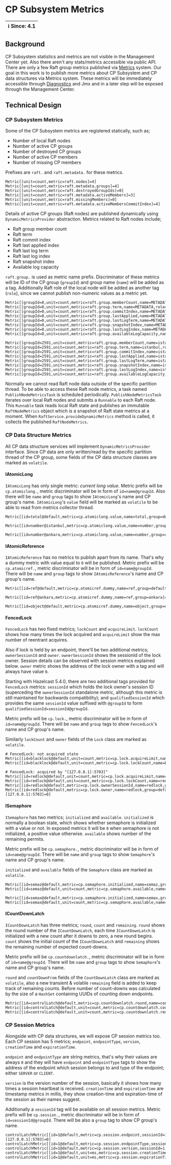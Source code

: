 # CP Subsystem Metrics

|ℹ️ Since: 4.1| 
|-------------|

## Background

CP Subsystem statistics and metrics are not visible in the Management Center yet. Also there aren't any stats/metrics 
accessible via public API. There are only a few Raft group metrics published via [Metrics](https://docs.hazelcast.org/docs/latest/manual/html-single/index.html#metrics) 
system. Our goal in this work is to publish more metrics about CP Subsystem and CP data structures via Metrics system.
These metrics will be immediately accessible through [Diagnostics](https://docs.hazelcast.org/docs/latest/manual/html-single/index.html#diagnostics) 
and Jmx and in a later step will be exposed through the Management Center.

## Technical Design

### CP Subsystem Metrics

Some of the CP Subsystem metrics are registered statically, such as;

- Number of local Raft nodes
- Number of active CP groups
- Number of destroyed CP groups
- Number of active CP members 
- Number of missing CP members

Prefixes are `raft.` and `raft.metadata.` for these metrics.

```                          
Metric[[unit=count,metric=raft.nodes]=4]        
Metric[[unit=count,metric=raft.metadata.groups]=4]          
Metric[[unit=count,metric=raft.destroyedGroupIds]=0]      
Metric[[unit=count,metric=raft.metadata.activeMembers]=3]
Metric[[unit=count,metric=raft.missingMembers]=0]
Metric[[unit=count,metric=raft.metadata.activeMembersCommitIndex]=4]
```

Details of active CP groups (Raft nodes) are published dynamically using `DynamicMetricsProvider` abstraction. Metrics 
related to Raft nodes include;

- Raft group member count
- Raft term
- Raft commit index 
- Raft last applied index
- Raft last log term
- Raft last log index
- Raft snapshot index
- Available log capacity

`raft.group.` is used as metric name prefix. Discriminator of these metrics will be ID of the CP group (`groupId`) 
and group name (`name`) will be added as a tag. Additionally Raft role of the local node will be added as another tag (`role`), 
since we cannot publish non-numeric values as a metric yet.   

```
Metric[[groupId=0,unit=count,metric=raft.group.memberCount,name=METADATA,role=FOLLOWER]=3]
Metric[[groupId=0,unit=count,metric=raft.group.term,name=METADATA,role=FOLLOWER]=1]
Metric[[groupId=0,unit=count,metric=raft.group.commitIndex,name=METADATA,role=FOLLOWER]=7]
Metric[[groupId=0,unit=count,metric=raft.group.lastApplied,name=METADATA,role=FOLLOWER]=7]
Metric[[groupId=0,unit=count,metric=raft.group.lastLogTerm,name=METADATA,role=FOLLOWER]=1]
Metric[[groupId=0,unit=count,metric=raft.group.snapshotIndex,name=METADATA,role=FOLLOWER]=0]
Metric[[groupId=0,unit=count,metric=raft.group.lastLogIndex,name=METADATA,role=FOLLOWER]=7]
Metric[[groupId=0,unit=count,metric=raft.group.availableLogCapacity,name=METADATA,role=FOLLOWER]=11093]
```    

```
Metric[[groupId=2591,unit=count,metric=raft.group.memberCount,name=istanbul,role=LEADER]=3]
Metric[[groupId=2591,unit=count,metric=raft.group.term,name=istanbul,role=LEADER]=1]
Metric[[groupId=2591,unit=count,metric=raft.group.commitIndex,name=istanbul,role=LEADER]=2]
Metric[[groupId=2591,unit=count,metric=raft.group.lastApplied,name=istanbul,role=LEADER]=2]
Metric[[groupId=2591,unit=count,metric=raft.group.lastLogTerm,name=istanbul,role=LEADER]=1]
Metric[[groupId=2591,unit=count,metric=raft.group.snapshotIndex,name=istanbul,role=LEADER]=0]
Metric[[groupId=2591,unit=count,metric=raft.group.lastLogIndex,name=istanbul,role=LEADER]=2]
Metric[[groupId=2591,unit=count,metric=raft.group.availableLogCapacity,name=istanbul,role=LEADER]=11098]
```

Normally we cannot read Raft node data outside of the specific partition thread. To be able to access these Raft node 
metrics, a task named `PublishNodeMetricsTask` is scheduled periodically. `PublishNodeMetricsTask` iterates over local
Raft nodes and submits a `Runnable` to each Raft node. This `Runnable` task reads local Raft state and publishes 
an immutable `RaftNodeMetrics` object which is a snapshot of Raft state metrics at a moment. 
When `RaftService.provideDynamicMetrics` method is called, it collects the published `RaftNodeMetrics`.  

### CP Data Structure Metrics

All CP data structure services will implement `DynamicMetricsProvider` interface. Since CP data are only written/read by
the specific partition thread of the CP group, some fields of the CP data structure classes are marked as `volatile`.


#### IAtomicLong

`IAtomicLong` has only single metric: _current long value_. Metric prefix will be `cp.atomiclong.`, metric discriminator
will be in form of `id=name@groupId`. Also there will be `name` and `group` tags to show `IAtomicLong`'s name 
and CP group's name. `IAtomicLong`'s `value` field will be marked as `volatile` to be able to read from metrics collector 
thread.   

```
Metric[[id=total@default,metric=cp.atomiclong.value,name=total,group=default]=123]

Metric[[id=number@istanbul,metric=cp.atomiclong.value,name=number,group=istanbul]=34]

Metric[[id=number@ankara,metric=cp.atomiclong.value,name=number,group=ankara]=6]
```

#### IAtomicReference

`IAtomicReference` has no metrics to publish apart from its name. That's why a dummy metric with value equal to `0` will 
be published. Metric prefix will be `cp.atomicref.`, metric discriminator will be in form of `id=name@groupId`. 
There will be `name` and `group` tags to show `IAtomicReference`'s name and CP group's name. 

```
Metric[[id=ref@default,metric=cp.atomicref.dummy,name=ref,group=default]=0]

Metric[[id=ref@ankara,metric=cp.atomicref.dummy,name=ref,group=ankara]=0]

Metric[[id=object@default,metric=cp.atomicref.dummy,name=object,group=default]=0]
``` 

#### FencedLock

`FencedLock` has two fixed metrics; `lockCount` and `acquireLimit`. `lockCount` shows how many times the lock acquired 
and `acquireLimit` show the max number of reentrant acquires. 

Also if lock is held by an endpoint, there'll be two additional metrics; `ownerSessionId` and `owner`. `ownerSessionId` 
shows the sessionId of the lock owner. Session details can be observed with session metrics explained below. `owner` 
metric shows the address of the lock owner with a tag and will always have value `0`.

Starting with Hazelcast 5.4.0, there are two additional tags provided for `FencedLock` metrics: `sessionId` which holds
the lock owner's session ID (superceding the `ownerSessionId` standalone metric, although this metric is still maintained
for backwards compatibility); and `qualifiedSessionId` which provides the same `sessionId` value suffixed with `@groupId`
to form `qualifiedSessionId=sessionId@groupId`.

Metric prefix will be `cp.lock.`, metric discriminator will be in form of `id=name@groupId`. 
There will be `name` and `group` tags to show `FencedLock`'s name and CP group's name.

Similarly `lockCount` and `owner` fields of the `Lock` class are marked as `volatile`. 

```                                                                                   
# FencedLock: not acquired state 
Metric[[id=blacklock@default,unit=count,metric=cp.lock.acquireLimit,name=blacklock,group=default]=2147483647]
Metric[[id=blacklock@default,unit=count,metric=cp.lock.lockCount,name=blacklock,group=default]=0]
                                
# FencedLock: acquired by "[127.0.0.1]:5703]"
Metric[[id=redlock@default,unit=count,metric=cp.lock.acquireLimit,name=redlock,group=default]=2147483647]
Metric[[id=redlock@default,unit=count,metric=cp.lock.lockCount,name=redlock,group=default]=2]
Metric[[id=redlock@default,metric=cp.lock.ownerSessionId,name=redlock,group=default]=1]
Metric[[id=redlock@default,metric=cp.lock.owner,name=redlock,group=default,owner=[127.0.0.1]:5703]=0]
```

#### ISemaphore

`ISemaphore` has two metrics; `initialized` and `available`. `initialized` is normally a boolean state, which shows
whether semaphore is initialized with a value or not. In exposed metrics it will be `0` when semaphore is not initialized,
a positive value otherwise. `available` shows number of the remaining permits. 

Metric prefix will be `cp.semaphore.`, metric discriminator will be in form of `id=name@groupId`. 
There will be `name` and `group` tags to show `Semaphore`'s name and CP group's name.

`initialized` and `available` fields of the `Semaphore` class are marked as `volatile`.

```
Metric[[id=semaz@default,metric=cp.semaphore.initialized,name=semaz,group=default]=0]
Metric[[id=semaz@default,unit=count,metric=cp.semaphore.available,name=semaz,group=default]=0] 

Metric[[id=semax@default,metric=cp.semaphore.initialized,name=semax,group=default]=1]
Metric[[id=semax@default,unit=count,metric=cp.semaphore.available,name=semax,group=default]=89]
```                         


#### ICountDownLatch

`ICountDownLatch` has three metrics; `round`, `count` and `remaining`. `round` shows the round number of the `ICountDownLatch`,
each time `ICountDownLatch` is initialized with a new count after it downs to zero, a new round begins. 
`count` shows the initial count of the `ICountDownLatch` and `remaining` shows the remaining number of expected count-downs. 

Metric prefix will be `cp.countdownlatch.`, metric discriminator will be in form of `id=name@groupId`. 
There will be `name` and `group` tags to show `Semaphore`'s name and CP group's name.

`round` and `countDownFrom` fields of the `CountDownLatch` class are marked as `volatile`, also a new transient & volatile
`remaining` field is added to keep track of remaining counts. Before number of count-downs was calculated by the size
of a `HashSet` containing UUIDs of counting down endpoints. 

```
Metric[[id=controlLatch@default,metric=cp.countdownlatch.round,name=controlLatch,group=default]=1]
Metric[[id=controlLatch@default,unit=count,metric=cp.countdownlatch.count,name=controlLatch,group=default]=13]
Metric[[id=controlLatch@default,unit=count,metric=cp.countdownlatch.remaining,name=controlLatch,group=default]=11]
```

### CP Session Metrics

Alongside with CP data structures, we will expose CP session metrics too. Each CP session has 5 metrics; `endpoint`,
`endpointType`, `version`, `creationTime` and `expirationTime`. 

`endpoint` and `endpointType` are string metrics, that's why their values are always `0` and they will have `endpoint` 
and `endpointType` tags to show the address of the endpoint which session belongs to and type of the endpoint; either 
`SERVER` or `CLIENT`. 

`version` is the version number of the session, basically it shows how many times a session heartbeat is received. 
`creationTime` and `expirationTime` are timestamp metrics in millis, they show creation-time and expiration-time of
the session as their names suggest.

Additionally a `sessionId` tag will be available on all session metrics. Metric prefix will be `cp.session.`, metric 
discriminator will be in form of `id=sessionId@groupId`. There will be also a `group` tag to show CP group's name.   

```
controlLatchMetric[[id=1@default,metric=cp.session.endpoint,sessionId=1,group=default,endpoint=[127.0.0.1]:5703]=0]
controlLatchMetric[[id=1@default,metric=cp.session.endpointType,sessionId=1,group=default,endpointType=SERVER]=0]
controlLatchMetric[[id=1@default,metric=cp.session.version,sessionId=1,group=default]=11]
controlLatchMetric[[id=1@default,unit=ms,metric=cp.session.creationTime,sessionId=1,group=default]=1597399003264]
controlLatchMetric[[id=1@default,unit=ms,metric=cp.session.expirationTime,sessionId=1,group=default]=1597399328271]
```

